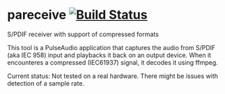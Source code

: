 # pareceive [![Build Status](https://travis-ci.org/Shulyaka/pareceive.svg?branch=master)](https://travis-ci.org/Shulyaka/pareceive)
S/PDIF receiver with support of compressed formats

This tool is a PulseAudio application that captures the audio from S/PDIF (aka IEC 958) input and playbacks it back on an output device. When it encounteres a compressed (IEC61937) signal, it decodes it using ffmpeg.

Current status: Not tested on a real hardware.
There might be issues with detection of a sample rate.
